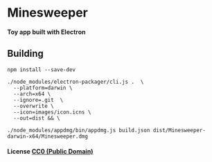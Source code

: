 # Minesweeper

**Toy app built with Electron**

## Building

```
npm install --save-dev
```

```
./node_modules/electron-packager/cli.js .  \
  --platform=darwin \
  --arch=x64 \
  --ignore=.git  \
  --overwrite \
  --icon=images/icon.icns \
  --out=dist && \

./node_modules/appdmg/bin/appdmg.js build.json dist/Minesweeper-darwin-x64/Minesweeper.dmg
```

#### License [CC0 (Public Domain)](LICENSE.md)
